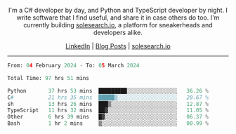 <p align="center">I'm a C# developer by day, and Python and TypeScript developer by night. I write software that I find useful, and share it in case others do too. I'm currently building <a href="https://solesearch.io">solesearch.io</a>, a platform for sneakerheads and developers alike.</p>
<p align="center">
  <a href="https://www.linkedin.com/in/peter-rauscher">LinkedIn</a>
  |
  <a href="https://dev.to/peterrauscher">Blog Posts</a>
  |
  <a href="https://solesearch.io">solesearch.io</a>
</p>
<hr/>
<!--START_SECTION:waka-->

```python
From: 04 February 2024 - To: 05 March 2024

Total Time: 97 hrs 51 mins

Python       37 hrs 53 mins  █████████░░░░░░░░░░░░░░░░   36.26 %
C#           21 hrs 35 mins  █████▒░░░░░░░░░░░░░░░░░░░   20.67 %
sh           13 hrs 26 mins  ███▒░░░░░░░░░░░░░░░░░░░░░   12.87 %
TypeScript   11 hrs 32 mins  ██▓░░░░░░░░░░░░░░░░░░░░░░   11.05 %
Other        6 hrs 39 mins   █▓░░░░░░░░░░░░░░░░░░░░░░░   06.37 %
Bash         1 hr 2 mins     ▒░░░░░░░░░░░░░░░░░░░░░░░░   00.99 %
```

<!--END_SECTION:waka-->
